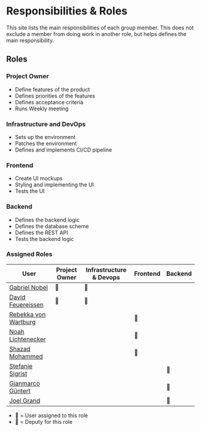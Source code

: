 # Responsibilities & Roles
This site lists the main responsibilities of each group member. This does not exclude a member from doing work in another role, but helps defines the main responsibility.

## Roles
### Project Owner 
* Define features of the product
* Defines priorities of the features 
* Defines acceptance criteria
* Runs Weekly meeting

### Infrastructure and DevOps
* Sets up the environment
* Patches the environment
* Defines and implements CI/CD pipeline

### Frontend
* Create UI mockups
* Styling and implementing the UI
* Tests the UI

### Backend
* Defines the backend logic
* Defines the database scheme
* Defines the REST API
* Tests the backend logic 

### Assigned Roles 

| User                                                | Project Owner | Infrastructure & Devops | Frontend | Backend |
|-----------------------------------------------------|---------------|-------------------------|----------|---------|
| [Gabriel Nobel](https://github.com/Yingrjimsch)     | 🔶            | 🔶                      |          |         |
| [David Feuereissen](https://github.com/DavidFeu)    | 🔷            | 🔶                      |          |         |
| [Rebekka von Wartburg](https://github.com/vonwareb) |               |                         | 🔶       |         |
| [Noah Lichtenecker](https://github.com/noegeler)    |               |                         | 🔶       |         |
| [Shazad Mohammed](https://github.com/schazadm)      |               |                         | 🔶       |         |
| [Stefanie Sigrist](https://github.com/sigrist3)     |               |                         |          | 🔶      |
| [Gianmarco Güntert](https://github.com/guentgia)    |               |                         |          | 🔶      |
| [Joel Grand](https://github.com/joelgrand)          |               |                         |          | 🔶      |

* 🔶 = User assigned to this role
* 🔷 = Deputy for this role
